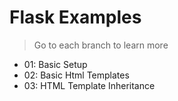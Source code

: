 # Flask Examples

> Go to each branch to learn more

- 01: Basic Setup
- 02: Basic Html Templates
- 03: HTML Template Inheritance